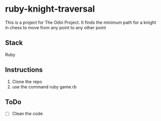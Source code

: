 # ruby-knight-traversal
This is a project for The Odin Project.
It finds the minimum path for a knight in chess to move from any point to any other point

## Stack
Ruby 
## Instructions
1) Clone the repo
2) use the command ruby game.rb 

## ToDo
- [ ] Clean the code
